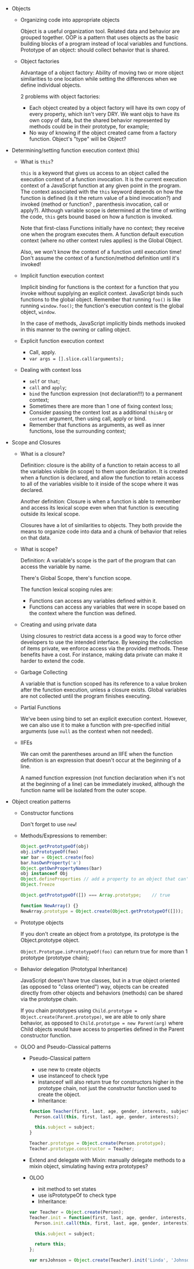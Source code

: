 * Objects

  * Organizing code into appropriate objects

    Object is a useful organization tool. Related data and behavior are grouped together. OOP is a pattern that uses objects as the basic building blocks of a program instead of local variables and functions.
    Prototype of an object: should collect behavior that is shared.

  * Object factories

    Advantage of a object factory: Ability of moving two or more object similarities to one location while setting the differences when we define individual objects.

    2 problems with object factories:
      * Each object created by a object factory will have its own copy of every property, which isn't very DRY. We want objs to have its own copy of data, but the shared behavior represented by methods could be in their prototype, for example;
      * No way of knowing if the object created came from a factory function. Object's "type" will be Object?

* Determining/setting function execution context (this)

  * What is `this`?

    `this` is a keyword that gives us access to an object called the execution context of a function invocation. It is the current execution context of a JavaScript function at any given point in the program. The context associated with the `this` keyword depends on how the function is defined (is it the return value of a bind invocation?) and invoked (method or function? , parenthesis invocation, call or apply?). Although variable scope is determined at the time of writing the code, `this` gets bound based on how a function is invoked.

    Note that first-class Functions initially have no context; they receive one when the program executes them. A function default execution context (where no other context rules applies) is the Global Object.

    Also, we won't know the context of a function until execution time! Don't assume the context of a function/method definition until it's invoked!

  * Implicit function execution context

    Implicit binding for functions is the context for a function that you invoke without supplying an explicit context. JavaScript binds such functions to the global object. Remember that running `foo()` is like running `window.foo()`; the function's execution context is the global object, `window`.

    In the case of methods, JavaScript implicitly binds methods invoked in this manner to the owning or calling object.

  * Explicit function execution context

    * Call, apply.
    * `var args = [].slice.call(arguments);`

  * Dealing with context loss

    * `self` or `that`;
    * `call` and `apply`;
    * `bind` the function expression (not declaration!!!) to a permanent context;
    * Sometimes there are more than 1 one of fixing context loss;
    * Consider passing the context lost as a additional `thisArg` or `context` argument, then using call, apply or bind.
    * Remember that functions as arguments, as well as inner functions,  lose the surrounding context;

* Scope and Closures

  * What is a closure?

    Definition: closure is the ability of a function to retain access to all the variables visible (in scope) to them upon declaration. It is created when a function is declared, and allow the function to retain access to all of the variables visible to it inside of the scope where it was declared.

    Another definition: Closure is when a function is able to remember and access its lexical scope even when that function is executing outside its lexical scope.

    Closures have a lot of similarities to objects. They both provide the means to organize code into data and a chunk of behavior that relies on that data.

  * What is scope?

    Definition: A variable's scope is the part of the program that can access the variable by name.

    There's Global Scope, there's function scope.

    The function lexical scoping rules are:
    * Functions can access any variables defined within it.
    * Functions can access any variables that were in scope based on the context where the function was defined.

  * Creating and using private data

    Using closures to restrict data access is a good way to force other developers to use the intended interface. By keeping the collection of items private, we enforce access via the provided methods. These benefits have a cost. For instance, making data private can make it harder to extend the code.

  * Garbage Collecting

    A variable that is function scoped has its reference to a value broken after the function execution, unless a closure exists. Global variables are not collected until the program finishes executing.

  * Partial Functions

    We've been using bind to set an explicit execution context. However, we can also use it to make a function with pre-specified initial arguments (use `null` as the context when not needed).

  * IIFEs

    We can omit the parentheses around an IIFE when the function definition is an expression that doesn't occur at the beginning of a line.

    A named function expression (not function declaration when it's not at the beginning of a line) can be immediately invoked, although the function name will be isolated from the outer scope.

* Object creation patterns

  * Constructor functions

    Don't forget to use `new`!

  * Methods/Expressions to remember:

    ```javascript
    Object.getPrototypeOf(obj)
    obj.isPrototypeOf(foo)
    var bar = Object.create(foo)
    bar.hasOwnProperty('a')
    Object.getOwnPropertyNames(bar)
    obj instanceof Obj
    Object.defineProperties // add a property to an object that can't be modified when writable: false
    Object.freeze
    ```

    ```javascript
    Object.getPrototypeOf([]) === Array.prototype;    // true

    function NewArray() {}
    NewArray.prototype = Object.create(Object.getPrototypeOf([]));
    ```
  * Prototype objects

    If you don't create an object from a prototype, its prototype is the Object.prototype object.

    `Object.Prototype.isPrototypeOf(foo)` can return true for more than 1 prototype (prototype chain);

  * Behavior delegation (Prototypal Inheritance)

     JavaScript doesn't have true classes, but in a true object oriented (as opposed to "class oriented") way, objects can be created directly from other objects and behaviors (methods) can be shared via the prototype chain.

     If you chain prototypes using `Child.prototype = Object.create(Parent.prototype)`, we are able to only share behavior, as opposed to `Child.prototype = new Parent(arg)` where Child objects would have access to properties defined in the Parent constructor function.

  * OLOO and Pseudo-Classical patterns

    * Pseudo-Classical pattern

      * use new to create objects
      * use instanceof to check type
      * instanceof will also return true for constructors higher in the prototype chain, not just the constructor function used to create the object.
      * Inheritance:
      ```javascript
      function Teacher(first, last, age, gender, interests, subject) {
        Person.call(this, first, last, age, gender, interests);

        this.subject = subject;
      }

      Teacher.prototype = Object.create(Person.prototype);
      Teacher.prototype.constructor = Teacher;
      ```

    * Extend and delegate with Mixin: manually delegate methods to a mixin object, simulating having extra prototypes?

    * OLOO

      * init method to set states
      * use isPrototypeOf to check type
      * Inheritance:
      ```javascript
      var Teacher = Object.create(Person);
      Teacher.init = function(first, last, age, gender, interests, subject) {
        Person.init.call(this, first, last, age, gender, interests);

        this.subject = subject;

        return this;
      };

      var mrsJohnson = Object.create(Teacher).init('Linda', 'Johnson', 87, female, 'Knitting', 'English');
      ```

